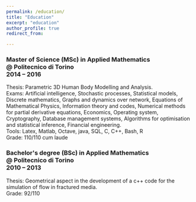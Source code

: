 ```yaml
---
permalink: /education/
title: "Education"
excerpt: "education"
author_profile: true
redirect_from: 

---
```



### Master of Science (MSc) in Applied Mathematics <br /> @ Politecnico di Torino <br /> 2014 – 2016

Thesis: Parametric 3D Human Body Modelling and Analysis. \
Exams: Artificial intelligence, Stochastic processes, Statistical models, Discrete mathematics, Graphs and dynamics over network, Equations of Mathematical Physics, Information theory and codes, Numerical methods for partial derivative equations, Economics, Operating system, Cryptography, Database management systems, Algorithms for optimisation and statistical inference, Financial engineering. \
Tools: Latex, Matlab, Octave, java, SQL, C, C++, Bash, R \
Grade: 110/110 cum laude

### Bachelor's degree (BSc)  in Applied Mathematics <br /> @ Politecnico di Torino <br /> 2010 – 2013

Thesis: Geometrical aspect in the development of a c++ code for the simulation of flow in fractured media. \
Grade: 92/110
